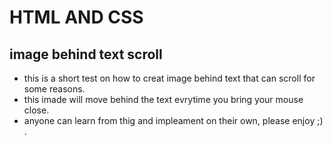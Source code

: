 # HTML AND CSS 
## image behind text scroll 
* this is a short test on how to creat image behind text that can scroll for some reasons.
* this imade will move behind the text evrytime you bring your mouse close.
* anyone can learn from thig and impleament on their own, please enjoy ;) .
